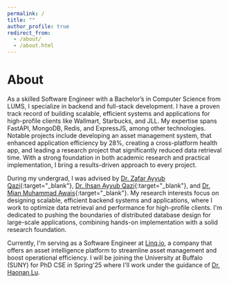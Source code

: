 ```yaml
---
permalink: /
title: ""
author_profile: true
redirect_from:
  - /about/
  - /about.html
---
```


# About

As a skilled Software Engineer with a Bachelor’s in Computer Science from LUMS, I specialize in backend and full-stack development. I have a proven track record of building scalable, efficient systems and applications for high-profile clients like Wallmart, Starbucks, and JLL. My expertise spans FastAPI, MongoDB, Redis, and ExpressJS, among other technologies. Notable projects include developing an asset management system, that enhanced application efficiency by 28%, creating a cross-platform health app, and leading a research project that significantly reduced data retrieval time. With a strong foundation in both academic research and practical implementation, I bring a results-driven approach to every project.

During my undergrad, I was advised by [Dr. Zafar Ayyub Qazi](https://web.lums.edu.pk/~zafar/){:target="\_blank"}, [Dr. Ihsan Ayyub Qazi](https://www.ihsanqazi.com/){:target="\_blank"}, and [Dr. Mian Muhammad Awais](https://lums.edu.pk/lums_employee/516){:target="\_blank"}. My research interests focus on designing scalable, efficient backend systems and applications, where I work to optimize data retrieval and performance for high-profile clients. I'm dedicated to pushing the boundaries of distributed database design for large-scale applications, combining hands-on implementation with a solid research foundation.

Currently, I'm serving as a Software Engineer at [Linq.io](https://linq.io/), a company that offers an asset intelligence platform to streamline asset management and boost operational efficiency. I will be joining the University at Buffalo (SUNY) for PhD CSE in Spring'25 where I'll work under the guidance of [Dr. Haonan Lu](https://sites.google.com/view/haonanlu/home).